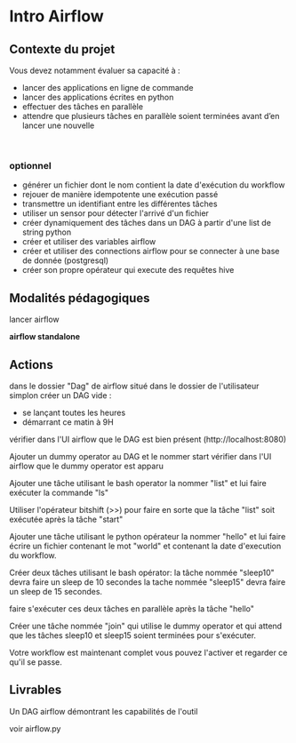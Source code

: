 # Intro Airflow

## Contexte du projet

Vous devez notamment évaluer sa capacité à :

* lancer des applications en ligne de commande
* lancer des applications écrites en python
* effectuer des tâches en parallèle
* attendre que plusieurs tâches en parallèle soient terminées avant d’en lancer une nouvelle

​

### optionnel

* générer un fichier dont le nom contient la date d'exécution du workflow
* rejouer de manière idempotente une exécution passé
* transmettre un identifiant entre les différentes tâches
* utiliser un sensor pour détecter l'arrivé d'un fichier
* créer dynamiquement des tâches dans un DAG à partir d'une list de string python
* créer et utiliser des variables airflow
* créer et utiliser des connections airflow pour se connecter à une base de donnée (postgresql)
* créer son propre opérateur qui execute des requêtes hive

## Modalités pédagogiques

lancer airflow

**airflow standalone**


## Actions

dans le dossier "Dag" de airflow situé dans le dossier de l'utilisateur simplon créer un DAG vide :

* se lançant toutes les heures
* démarrant ce matin à 9H

vérifier dans l'UI airflow que le DAG est bien présent (http://localhost:8080)

Ajouter un dummy operator au DAG et le nommer start vérifier dans l'UI airflow que le dummy operator est apparu

Ajouter une tâche utilisant le bash operator la nommer "list" et lui faire exécuter la commande "ls"

Utiliser l'opérateur bitshift (>>) pour faire en sorte que la tâche "list" soit exécutée après la tâche "start"

Ajouter une tâche utilisant le python opérateur la nommer "hello" et lui faire écrire un fichier contenant le mot "world" et contenant la date d'execution du workflow.

Créer deux tâches utilisant le bash opérator: la tâche nommée "sleep10" devra faire un sleep de 10 secondes la tache nommée "sleep15" devra faire un sleep de 15 secondes.

faire s'exécuter ces deux tâches en parallèle après la tâche "hello"

Créer une tâche nommée "join" qui utilise le dummy operator et qui attend que les tâches sleep10 et sleep15 soient terminées pour s'exécuter.

Votre workflow est maintenant complet vous pouvez l'activer et regarder ce qu'il se passe.

## Livrables

Un DAG airflow démontrant les capabilités de l'outil

voir airflow.py